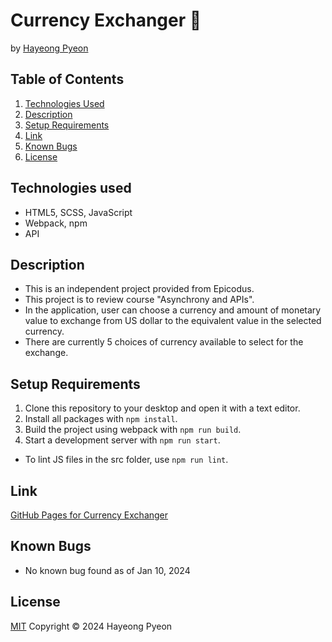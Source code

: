 # Currency Exchanger 💱
by [Hayeong Pyeon](https://www.hayeong.website)

## Table of Contents
1. [Technologies Used](#technologies-used)
2. [Description](#description)
3. [Setup Requirements](#setup-requirements)
4. [Link](#link)
5. [Known Bugs](#known-bugs)
6. [License](#license)

## Technologies used
- HTML5, SCSS, JavaScript
- Webpack, npm
- API

## Description
- This is an independent project provided from Epicodus.
- This project is to review course "Asynchrony and APIs".
- In the application, user can choose a currency and amount of monetary value to exchange from US dollar to the equivalent value in the selected currency. 
- There are currently 5 choices of currency available to select for the exchange. 

## Setup Requirements
1. Clone this repository to your desktop and open it with a text editor.
2. Install all packages with `npm install`.
3. Build the project using webpack with `npm run build`.
4. Start a development server with `npm run start`.
* To lint JS files in the src folder, use `npm run lint`.

## Link
<a href="https://your-username.github.io/your-repo/" target="_blank">GitHub Pages for Currency Exchanger</a>

## Known Bugs
- No known bug found as of Jan 10, 2024

## License
[MIT](/LICENSE.txt) Copyright © 2024 Hayeong Pyeon